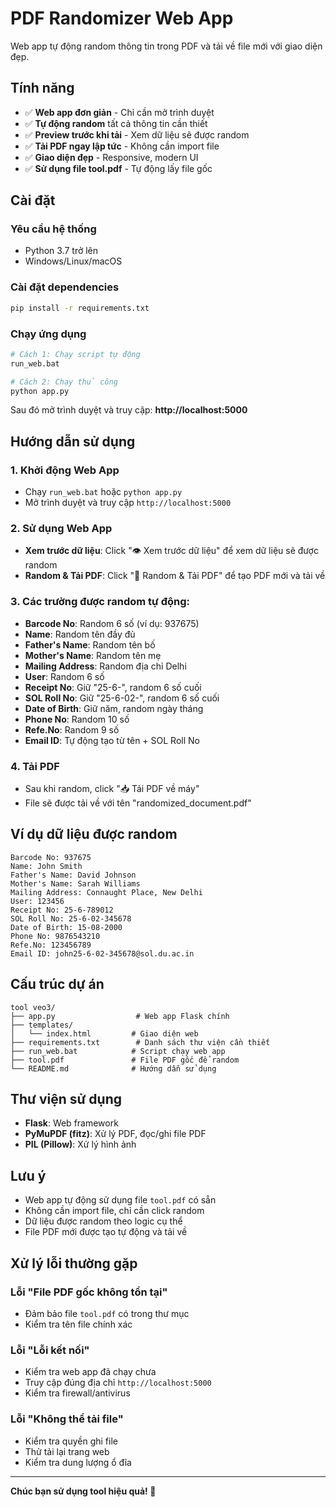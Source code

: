 # PDF Randomizer Web App

Web app tự động random thông tin trong PDF và tải về file mới với giao diện đẹp.

## Tính năng

- ✅ **Web app đơn giản** - Chỉ cần mở trình duyệt
- ✅ **Tự động random** tất cả thông tin cần thiết
- ✅ **Preview trước khi tải** - Xem dữ liệu sẽ được random
- ✅ **Tải PDF ngay lập tức** - Không cần import file
- ✅ **Giao diện đẹp** - Responsive, modern UI
- ✅ **Sử dụng file tool.pdf** - Tự động lấy file gốc

## Cài đặt

### Yêu cầu hệ thống
- Python 3.7 trở lên
- Windows/Linux/macOS

### Cài đặt dependencies

```bash
pip install -r requirements.txt
```

### Chạy ứng dụng

```bash
# Cách 1: Chạy script tự động
run_web.bat

# Cách 2: Chạy thủ công
python app.py
```

Sau đó mở trình duyệt và truy cập: **http://localhost:5000**

## Hướng dẫn sử dụng

### 1. Khởi động Web App
- Chạy `run_web.bat` hoặc `python app.py`
- Mở trình duyệt và truy cập `http://localhost:5000`

### 2. Sử dụng Web App
- **Xem trước dữ liệu**: Click "👁️ Xem trước dữ liệu" để xem dữ liệu sẽ được random
- **Random & Tải PDF**: Click "🎲 Random & Tải PDF" để tạo PDF mới và tải về

### 3. Các trường được random tự động:
- **Barcode No**: Random 6 số (ví dụ: 937675)
- **Name**: Random tên đầy đủ
- **Father's Name**: Random tên bố
- **Mother's Name**: Random tên mẹ
- **Mailing Address**: Random địa chỉ Delhi
- **User**: Random 6 số
- **Receipt No**: Giữ "25-6-", random 6 số cuối
- **SOL Roll No**: Giữ "25-6-02-", random 6 số cuối
- **Date of Birth**: Giữ năm, random ngày tháng
- **Phone No**: Random 10 số
- **Refe.No**: Random 9 số
- **Email ID**: Tự động tạo từ tên + SOL Roll No

### 4. Tải PDF
- Sau khi random, click "📥 Tải PDF về máy"
- File sẽ được tải về với tên "randomized_document.pdf"

## Ví dụ dữ liệu được random

```
Barcode No: 937675
Name: John Smith
Father's Name: David Johnson
Mother's Name: Sarah Williams
Mailing Address: Connaught Place, New Delhi
User: 123456
Receipt No: 25-6-789012
SOL Roll No: 25-6-02-345678
Date of Birth: 15-08-2000
Phone No: 9876543210
Refe.No: 123456789
Email ID: john25-6-02-345678@sol.du.ac.in
```

## Cấu trúc dự án

```
tool veo3/
├── app.py                  # Web app Flask chính
├── templates/
│   └── index.html         # Giao diện web
├── requirements.txt        # Danh sách thư viện cần thiết
├── run_web.bat            # Script chạy web app
├── tool.pdf               # File PDF gốc để random
└── README.md              # Hướng dẫn sử dụng
```

## Thư viện sử dụng

- **Flask**: Web framework
- **PyMuPDF (fitz)**: Xử lý PDF, đọc/ghi file PDF
- **PIL (Pillow)**: Xử lý hình ảnh

## Lưu ý

- Web app tự động sử dụng file `tool.pdf` có sẵn
- Không cần import file, chỉ cần click random
- Dữ liệu được random theo logic cụ thể
- File PDF mới được tạo tự động và tải về

## Xử lý lỗi thường gặp

### Lỗi "File PDF gốc không tồn tại"
- Đảm bảo file `tool.pdf` có trong thư mục
- Kiểm tra tên file chính xác

### Lỗi "Lỗi kết nối"
- Kiểm tra web app đã chạy chưa
- Truy cập đúng địa chỉ `http://localhost:5000`
- Kiểm tra firewall/antivirus

### Lỗi "Không thể tải file"
- Kiểm tra quyền ghi file
- Thử tải lại trang web
- Kiểm tra dung lượng ổ đĩa

---

**Chúc bạn sử dụng tool hiệu quả! 🎉**
